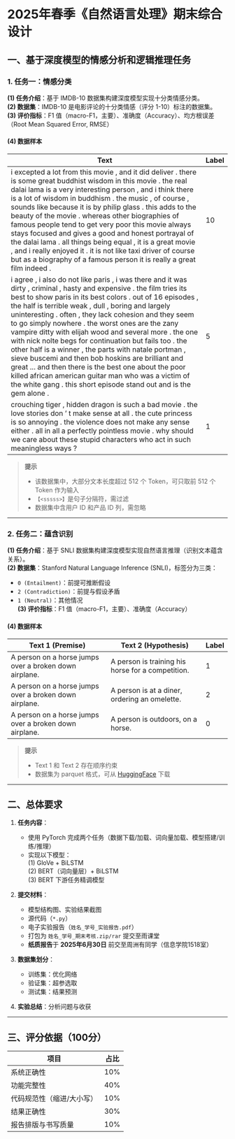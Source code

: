 # 2025年春季《自然语言处理》期末综合设计

## 一、基于深度模型的情感分析和逻辑推理任务

### 1. 任务一：情感分类
**(1) 任务介绍**：基于 IMDB-10 数据集构建深度模型实现十分类情感分类。  
**(2) 数据集**：IMDB-10 是电影评论的十分类情感（评分 1-10）标注的数据集。  
**(3) 评价指标**：F1 值（macro-F1，主要）、准确度（Accuracy）、均方根误差（Root Mean Squared Error, RMSE）  

#### (4) 数据样本
| Text | Label |
|------|-------|
| i excepted a lot from this movie , and it did deliver . <sssss> there is some great buddhist wisdom in this movie .<sssss> the real dalai lama is a very interesting person , and i think there is a lot of wisdom in buddhism .<sssss> the music , of course , sounds like because it is by philip glass .<sssss> this adds to the beauty of the movie .<sssss> whereas other biographies of famous people tend to get very poor this movie always stays focused and gives a good and honest portrayal of the dalai lama .<sssss> all things being equal , it is a great movie , and i really enjoyed it .<sssss> it is not like taxi driver of course but as a biography of a famous person it is really a great film indeed . | 10 |
| i agree , i also do not like paris , i was there and it was dirty , criminal , hasty and expensive .<sssss> the film tries its best to show paris in its best colors .<sssss> out of 16 episodes , the half is terrible weak , dull , boring and largely uninteresting .<sssss> often , they lack cohesion and they seem to go simply nowhere .<sssss> the worst ones are the zany vampire ditty with elijah wood and several more .<sssss> the one with nick nolte begs for continuation but fails too .<sssss> the other half is a winner , the parts with natale portman , sieve buscemi and then bob hoskins are brilliant and great ... and then there is the best one about the poor killed african american guitar man who was a victim of the white gang .<sssss> this short episode stand out and is the gem alone . | 5 |
| crouching tiger , hidden dragon is such a bad movie .<sssss> the love stories don ’ t make sense at all .<sssss> the cute princess is so annoying .<sssss> the violence does not make any sense either .<sssss> all in all a perfectly pointless movie .<sssss> why should we care about these stupid characters who act in such meaningless ways ? | 1 |

> **提示**  
> - 该数据集中，大部分文本长度超过 512 个 Token，可只取前 512 个 Token 作为输入  
> - `【<sssss>】`是句子分隔符，需过滤  
> - 数据集中含用户 ID 和产品 ID 列，需忽略  

---

### 2. 任务二：蕴含识别
**(1) 任务介绍**：基于 SNLI 数据集构建深度模型实现自然语言推理（识别文本蕴含关系）。  
**(2) 数据集**：Stanford Natural Language Inference (SNLI)，标签分为三类：  
- `0 (Entailment)`：前提可推断假设  
- `2 (Contradiction)`：前提与假设矛盾  
- `1 (Neutral)`：其他情况  
**(3) 评价指标**：F1 值（macro-F1，主要）、准确度（Accuracy）  

#### (4) 数据样本
| Text 1 (Premise) | Text 2 (Hypothesis) | Label |
|------------------|---------------------|-------|
| A person on a horse jumps over a broken down airplane. | A person is training his horse for a competition. | 1 |
| A person on a horse jumps over a broken down airplane. | A person is at a diner, ordering an omelette. | 2 |
| A person on a horse jumps over a broken down airplane. | A person is outdoors, on a horse. | 0 |

> **提示**  
> - Text 1 和 Text 2 存在顺序约束  
> - 数据集为 parquet 格式，可从 [HuggingFace](https://huggingface.co/datasets/stanfordnlp/snli) 下载  

---

## 二、总体要求
1. **任务内容**：  
   - 使用 PyTorch 完成两个任务（数据下载/加载、词向量加载、模型搭建/训练/推理）  
   - 实现以下模型：  
     (1) GloVe + BiLSTM  
     (2) BERT（词向量层）+ BiLSTM  
     (3) BERT 下游任务精调模型  

2. **提交材料**：  
   - 模型结构图、实验结果截图  
   - 源代码（`*.py`）  
   - 电子实验报告（`姓名_学号_实验报告.pdf`）  
   - 打包为 `姓名_学号_期末考核.zip/rar` 提交至雨课堂  
   - **纸质报告**于 **2025年6月30日** 前交至周洲有同学（信息学院1518室）  

3. **数据集划分**：  
   - 训练集：优化网络  
   - 验证集：超参选取  
   - 测试集：结果预测  

4. **实验总结**：分析问题与收获  

---

## 三、评分依据（100分）
| 项目 | 占比 |
|------|------|
| 系统正确性 | 10% |
| 功能完整性 | 40% |
| 代码规范性（缩进/大小写） | 10% |
| 结果正确性 | 30% |
| 报告排版与书写质量 | 10% |